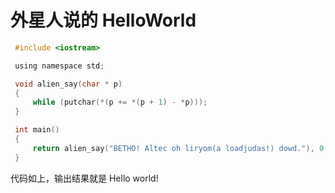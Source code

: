 # 外星人说的 HelloWorld

```c
 #include <iostream>

 using namespace std;

 void alien_say(char * p)
 {
     while (putchar(*(p += *(p + 1) - *p)));
 }

 int main()
 {
     return alien_say("BETHO! Altec oh liryom(a loadjudas!) dowd."), 0;
 }
```

代码如上，输出结果就是 Hello world!
